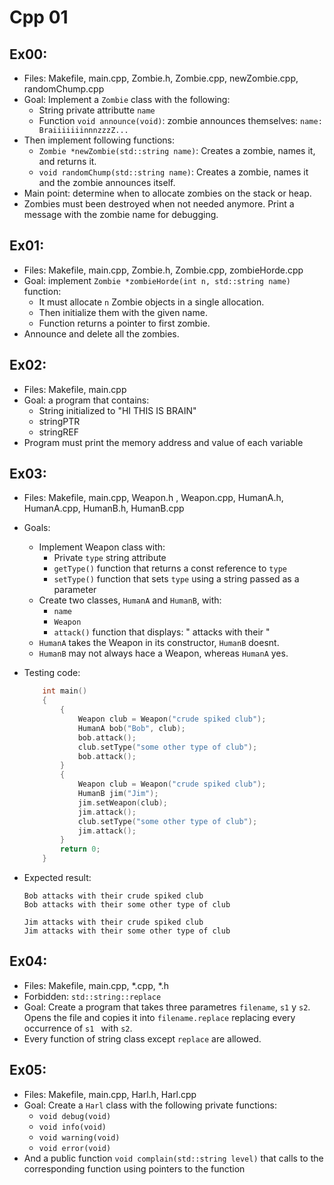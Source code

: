 # Cpp 01

## Ex00:
- Files: Makefile, main.cpp, Zombie.h, Zombie.cpp, newZombie.cpp, randomChump.cpp
- Goal: Implement a `Zombie` class with the following:
    - String private attributte `name`
    - Function `void announce(void)`: zombie announces themselves: `name: BraiiiiiiinnnzzzZ...`
- Then implement following functions:
    - `Zombie *newZombie(std::string name)`: Creates a zombie, names it, and returns it.
    - `void randomChump(std::string name)`: Creates a zombie, names it and the zombie announces itself.
- Main point: determine when to allocate zombies on the stack or heap.
- Zombies must been destroyed when not needed anymore. Print a message with the zombie name for debugging.

## Ex01:
- Files: Makefile, main.cpp, Zombie.h, Zombie.cpp, zombieHorde.cpp
- Goal: implement `Zombie *zombieHorde(int n, std::string name)` function:
    - It must allocate `n` Zombie objects in a single allocation.
    - Then initialize them with the given name.
    - Function returns a pointer to first zombie.
- Announce and delete all the zombies.

## Ex02:
- Files: Makefile, main.cpp
- Goal: a program that contains:
    - String initialized to "HI THIS IS BRAIN"
    - stringPTR
    - stringREF
- Program must print the memory address and value of each variable

## Ex03:
- Files: Makefile, main.cpp, Weapon.h , Weapon.cpp, HumanA.h, HumanA.cpp, HumanB.h, HumanB.cpp
- Goals:
    - Implement Weapon class with:
        - Private `type` string attribute
        - `getType()` function that returns a const reference to `type`
        - `setType()` function that sets `type` using a string passed as a parameter
    - Create two classes, `HumanA` and `HumanB`, with:
        - `name`
        - `Weapon`
        - `attack()` function that displays: "<name> attacks with their <weapon type>" 
    - `HumanA` takes the Weapon in its constructor, `HumanB` doesnt.
    - `HumanB` may not always hace a Weapon, whereas `HumanA` yes.

- Testing code:
    ```c++
        int main()
        {
            {
                Weapon club = Weapon("crude spiked club");
                HumanA bob("Bob", club);
                bob.attack();
                club.setType("some other type of club");
                bob.attack();
            }
            {
                Weapon club = Weapon("crude spiked club");
                HumanB jim("Jim");
                jim.setWeapon(club);
                jim.attack();
                club.setType("some other type of club");
                jim.attack();
            }
            return 0;
        }
    ```
- Expected result:
    ```
    Bob attacks with their crude spiked club
    Bob attacks with their some other type of club
    
    Jim attacks with their crude spiked club
    Jim attacks with their some other type of club
    ```
## Ex04:
- Files: Makefile, main.cpp, *.cpp, *.h 
- Forbidden: `std::string::replace`
- Goal: Create a program that takes three parametres `filename`, `s1` y `s2`.
Opens the file and copies it into `filename.replace` replacing every occurrence of `s1 ` with `s2`.
- Every function of string class except `replace` are allowed.
 
## Ex05:
- Files: Makefile, main.cpp, Harl.h, Harl.cpp
- Goal: Create a `Harl` class with the following private functions:
    - `void debug(void)`
    - `void info(void)`
    - `void warning(void)`
    - `void error(void)`
- And a public function `void complain(std::string level)` that calls to the corresponding function using
pointers to the function
